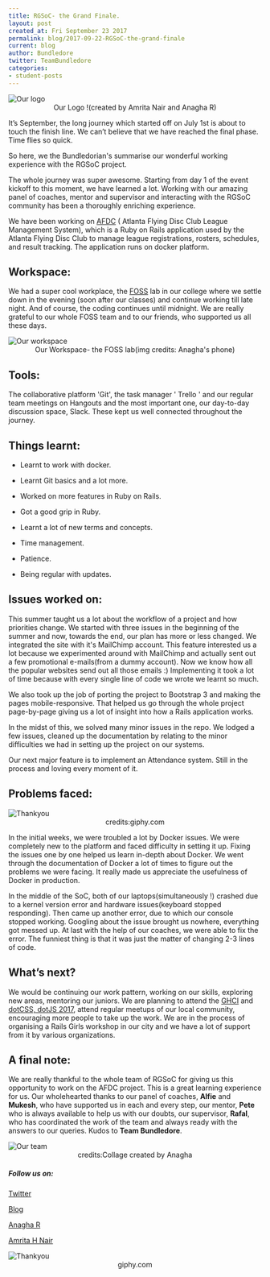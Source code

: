 ```yaml
---
title: RGSoC- the Grand Finale.
layout: post
created_at: Fri September 23 2017
permalink: blog/2017-09-22-RGSoC-the-grand-finale
current: blog
author: Bundledore
twitter: TeamBundledore
categories:
- student-posts
---
```


<img src="/img/blog/2017/logo_bundledore.jpg" alt="Our logo"/>
<div align="center" class="image-credits">Our Logo !(created by Amrita Nair and Anagha R)</div>

It’s September, the long journey which started off on July 1st is about to touch the finish line. We can’t believe that we have reached the final phase. Time flies so quick.

So here, we the Bundledorian's summarise our wonderful working experience with the RGSoC project.

The whole journey was super awesome. Starting from day 1 of the event kickoff to this moment, we have learned a lot. Working with our amazing panel of coaches, mentor and supervisor and interacting with the RGSoC community has been a thoroughly enriching experience.

We have been working on  [AFDC](https://leagues.afdc.com/) ( Atlanta Flying Disc Club League Management System), which is a Ruby on Rails application used by the Atlanta Flying Disc Club to manage league registrations, rosters, schedules, and result tracking. The application runs on docker platform.

## Workspace:
 We had a super cool workplace, the [FOSS](http://foss.amrita.ac.in/) lab in our college where we settle down in the evening (soon after our classes) and continue working till late night. And of course, the coding continues until midnight. We are really grateful to our whole FOSS team and to our friends, who supported us all these days.

<img src="/img/blog/2017/workspace.jpg" alt="Our workspace"/>
<div align="center" class="image-credits">Our Workspace- the FOSS lab(img credits: Anagha's phone)</div>



## Tools:
 The collaborative platform 'Git', the task manager ' Trello ' and our regular team meetings on Hangouts and the most important one, our day-to-day discussion space, Slack. These kept us well connected throughout the journey.

## Things learnt:

* Learnt to work with docker.

* Learnt Git basics and a lot more.

* Worked on more features in Ruby on Rails.

* Got a good grip in Ruby.

* Learnt a lot of new terms and concepts.

* Time management.

* Patience.

* Being regular with updates.

## Issues worked on:

This summer taught us a lot about the workflow of a project and how priorities change. We started with three issues in the beginning of the summer and now, towards the end, our plan has more or less changed. We integrated the site with it's MailChimp account. This feature interested us a lot because we experimented around with MailChimp and actually sent out a few promotional e-mails(from a dummy account). Now we know how all the popular websites send out all those emails :) 
Implementing it took a lot of time because with every single line of code we wrote we learnt so much. 

We also took up the job of porting the project to Bootstrap 3 and making the pages mobile-responsive. That helped us go through the whole project page-by-page giving us a lot of insight into how a Rails application works. 

In the midst of this, we solved many minor issues in the repo. 
We lodged a few issues, cleaned up the documentation by relating to the minor difficulties we had in setting up the project on our systems.  

Our next major feature is to implement an Attendance system. Still in the process and loving every moment of it. 

## Problems faced:

<img src="/img/blog/2017/confused.gif" alt="Thankyou"/>
<div align="center" class="image-credits">credits:giphy.com</div>

In the initial weeks, we were troubled a lot by Docker issues. We were completely new to the platform and faced difficulty in setting it up. Fixing the issues one by one helped us learn in-depth about Docker. We went through the documentation of Docker a lot of times to figure out the problems we were facing. It really made us appreciate the usefulness of Docker in production. 

 In the middle of the SoC, both of our laptops(simultaneously !) crashed due to a kernel version error and hardware issues(keyboard stopped responding). Then came up another error, due to which our console stopped working. Googling about the issue brought us nowhere, everything got messed up. At last with the help of our coaches, we were able to fix the error. The funniest thing is that it was just the matter of changing 2-3 lines of code. 

## What’s next?

We would be continuing our work pattern, working on our skills, exploring new areas, mentoring our juniors. We are planning to attend the [GHCI](https://ghcindia.anitaborg.org/) and [dotCSS, dotJS 2017](https://www.dotcss.io), attend regular meetups of our local community, encouraging more people to take up the work. We are in the process of organising a Rails Girls workshop in our city and we have a lot of support from it by various organizations. 

## A final note:

We are really thankful to the whole team of RGSoC for giving us this opportunity to work on the AFDC project. This is a great learning experience for us. Our wholehearted thanks to our panel of coaches, **Alfie** and **Mukesh**, who have supported us in each and every step, our mentor, **Pete** who is always available to help us with our doubts, our supervisor, **Rafal**, who has coordinated the work of the team and always ready with the answers to our queries. Kudos to **Team Bundledore**.

<img src="/img/blog/2017/team_bundledore.jpg" alt="Our team"/>
<div align="center" class="image-credits">credits:Collage created by Anagha</div>


##### Follow us on:

[Twitter](https://twitter.com/TeamBundledore)

[Blog](http://teambundledore.wordpress.com)

[Anagha R](https://twitter.com/Anagha_RK)

[Amrita H Nair](https://twitter.com/amrtanair)

<img src="/img/blog/2017/thankyou.gif" alt="Thankyou"/>
<div align="center" class="image-credits">giphy.com</div>


